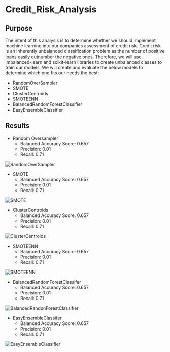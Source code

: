 # Credit_Risk_Analysis

## Purpose

The intent of this analysis is to determine whether we should implement machine learning into our companies assessment of credit risk. Credit risk is an inherently unbalanced classification problem as the number of positive loans easily outnumber the negative ones. Therefore, we will use imbalanced-learn and scikit-learn libraries to create unbalanced classes to train our models. We will create and evaluate the below models to determine which one fits our needs the best:

  * RandomOverSampler
  * SMOTE
  * ClusterCentroids
  * SMOTEENN
  * BalancedRandomForestClassifier
  * EasyEnsembleClassifier

## Results

  * Random Oversampler
    * Balanced Accuracy Score: 0.657
    * Precision: 0.01
    * Recall: 0.71 

![RandomOverSampler](https://user-images.githubusercontent.com/106921601/194139551-19f550f9-25e7-4bb1-b438-b3f5ccb22cf1.PNG)

  * SMOTE
    * Balanced Accuracy Score: 0.657
    * Precision: 0.01
    * Recall: 0.71  

![SMOTE](https://user-images.githubusercontent.com/106921601/194127993-f95c602a-68b5-4c9c-b3e4-c2beafb0525e.PNG)

  * ClusterCentroids
    * Balanced Accuracy Score: 0.657
    * Precision: 0.01
    * Recall: 0.71 
  
![ClusterCentroids](https://user-images.githubusercontent.com/106921601/194128016-e72e996d-1aec-4c9a-a430-74a98d2690b5.PNG)

  * SMOTEENN
    * Balanced Accuracy Score: 0.657
    * Precision: 0.01
    * Recall: 0.71 
 
![SMOTEENN](https://user-images.githubusercontent.com/106921601/194128028-5b78bd23-cf26-4615-a9f0-8b5127e934ac.PNG)

  * BalancedRandomForestClassifer
    * Balanced Accuracy Score: 0.657
    * Precision: 0.01
    * Recall: 0.71 

![BalancedRandonForestClassifier](https://user-images.githubusercontent.com/106921601/194128039-b7edd023-3b3f-411a-8e22-7512a5e749de.PNG)

 * EasyEnsembleClassifer
    * Balanced Accuracy Score: 0.657
    * Precision: 0.01
    * Recall: 0.71 

![EasyEnsembleClassifier](https://user-images.githubusercontent.com/106921601/194128062-cd269149-03bc-4a8c-93ef-046eeda63ad8.PNG)
